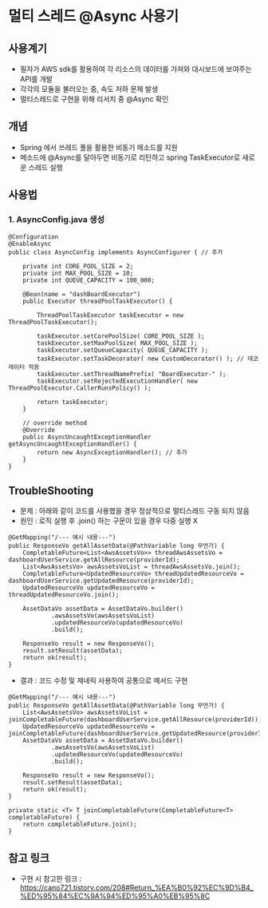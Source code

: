 
# 멀티 스레드 @Async 사용기

## 사용계기
- 필자가 AWS sdk를 활용하여 각 리소스의 데이터를 가져와 대시보드에 보여주는 API를 개발
- 각각의 모듈을 불러오는 중, 속도 저하 문제 발생
- 멀티스레드로 구현을 위해 리서치 중 @Async 확인

## 개념
- Spring 에서 쓰레드 풀을 활용한 비동기 메소드를 지원
- 메소드에 @Async를 달아두면 비동기로 리턴하고 spring TaskExecutor로 새로운 스레드 실행

## 사용법
### 1. AsyncConfig.java 생성
```
@Configuration
@EnableAsync
public class AsyncConfig implements AsyncConfigurer { // 추가

    private int CORE_POOL_SIZE = 2;
    private int MAX_POOL_SIZE = 10;
    private int QUEUE_CAPACITY = 100_000;

    @Bean(name = "dashBoardExecutor")
    public Executor threadPoolTaskExecutor() {

        ThreadPoolTaskExecutor taskExecutor = new ThreadPoolTaskExecutor();

        taskExecutor.setCorePoolSize( CORE_POOL_SIZE );
        taskExecutor.setMaxPoolSize( MAX_POOL_SIZE );
        taskExecutor.setQueueCapacity( QUEUE_CAPACITY );
        taskExecutor.setTaskDecorator( new CustomDecorator() ); // 데코레이터 적용
        taskExecutor.setThreadNamePrefix( "BoardExecutor-" );
        taskExecutor.setRejectedExecutionHandler( new ThreadPoolExecutor.CallerRunsPolicy() );

        return taskExecutor;
    }

    // override method
    @Override
    public AsyncUncaughtExceptionHandler getAsyncUncaughtExceptionHandler() {
        return new AsyncExceptionHandler(); // 추가
    }
}
```



## TroubleShooting
- 문제 : 아래와 같이 코드를 사용했을 경우 정상적으로 멀티스레드 구동 되지 않음
- 원인 : 로직 실행 후 .join() 하는 구문이 있을 경우 다중 실행 X
```
@GetMapping("/--- 예시 내용---")
public ResponseVo getAllAssetData(@PathVariable long 무언가) {
    CompletableFuture<List<AwsAssetsVo>> threadAwsAssetsVo = dashboardUserService.getAllResource(providerId);
    List<AwsAssetsVo> awsAssetsVoList = threadAwsAssetsVo.join();
    CompletableFuture<UpdatedResourceVo> threadUpdatedResourceVo = dashboardUserService.getUpdatedResource(providerId);
    UpdatedResourceVo updatedResourceVo = threadUpdatedResourceVo.join();

    AssetDataVo assetData = AssetDataVo.builder()
            .awsAssetsVo(awsAssetsVoList)
            .updatedResourceVo(updatedResourceVo)
            .build();

    ResponseVo result = new ResponseVo();
    result.setResult(assetData);
    return ok(result);
}
```

- 결과 : 코드 수정 및 제네릭 사용하여 공통으로 메서드 구현
```
@GetMapping("/--- 예시 내용---")
public ResponseVo getAllAssetData(@PathVariable long 무언가) {
    List<AwsAssetsVo> awsAssetsVoList = joinCompletableFuture(dashboardUserService.getAllResource(providerId));
    UpdatedResourceVo updatedResourceVo = joinCompletableFuture(dashboardUserService.getUpdatedResource(providerId));
    AssetDataVo assetData = AssetDataVo.builder()
            .awsAssetsVo(awsAssetsVoList)
            .updatedResourceVo(updatedResourceVo)
            .build();

    ResponseVo result = new ResponseVo();
    result.setResult(assetData);
    return ok(result);
}

private static <T> T joinCompletableFuture(CompletableFuture<T> completableFuture) {
    return completableFuture.join();
}
```


## 참고 링크
- 구현 시 참고한 링크 : https://cano721.tistory.com/208#Return_%EA%B0%92%EC%9D%B4_%ED%95%84%EC%9A%94%ED%95%A0%EB%95%8C

